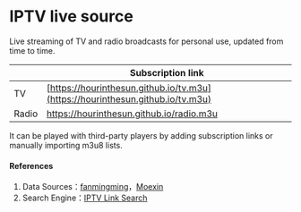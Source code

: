 # IPTV live source
Live streaming of TV and radio broadcasts for personal use, updated from time to time.

|       | Subscription link                                            |
| ----- | ------------------------------------------------------------ |
| TV    | [https://hourinthesun.github.io/tv.m3u](https://hourinthesun.github.io/tv.m3u)                        |
| Radio | [https://hourinthesun.github.io/radio.m3u ](https://hourinthesun.github.io/radio.m3u)                    |


It can be played with third-party players by adding subscription links or manually importing m3u8 lists.

#### References

1. Data Sources：[fanmingming](https://github.com/fanmingming/live)，[Moexin](https://github.com/Moexin/IPTV)
2. Search Engine：[IPTV Link Search](https://www.foodieguide.com/iptvsearch/)
